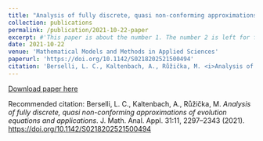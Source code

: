 ```yaml
---
title: "Analysis of fully discrete, quasi non-conforming approximations of evolution equations and applications"
collection: publications
permalink: /publication/2021-10-22-paper
excerpt: #'This paper is about the number 1. The number 2 is left for future work.'
date: 2021-10-22
venue: 'Mathematical Models and Methods in Applied Sciences'
paperurl: 'https://doi.org/10.1142/S0218202521500494'
citation: 'Berselli, L. C., Kaltenbach, A., Růžička, M. <i>Analysis of fully discrete, quasi non-conforming approximations of evolution equations and applications</i>. J. Math. Anal. Appl. 31:11, 2297-2343 (2021). https://doi.org/10.1142/S0218202521500494'
---
```


[Download paper here](https://doi.org/10.1142/S0218202521500494) 

Recommended citation: Berselli, L. C., Kaltenbach, A., Růžička, M. <i>Analysis of fully discrete, quasi non-conforming approximations of evolution equations and applications</i>. J. Math. Anal. Appl. 31:11, 2297–2343 (2021). https://doi.org/10.1142/S0218202521500494


